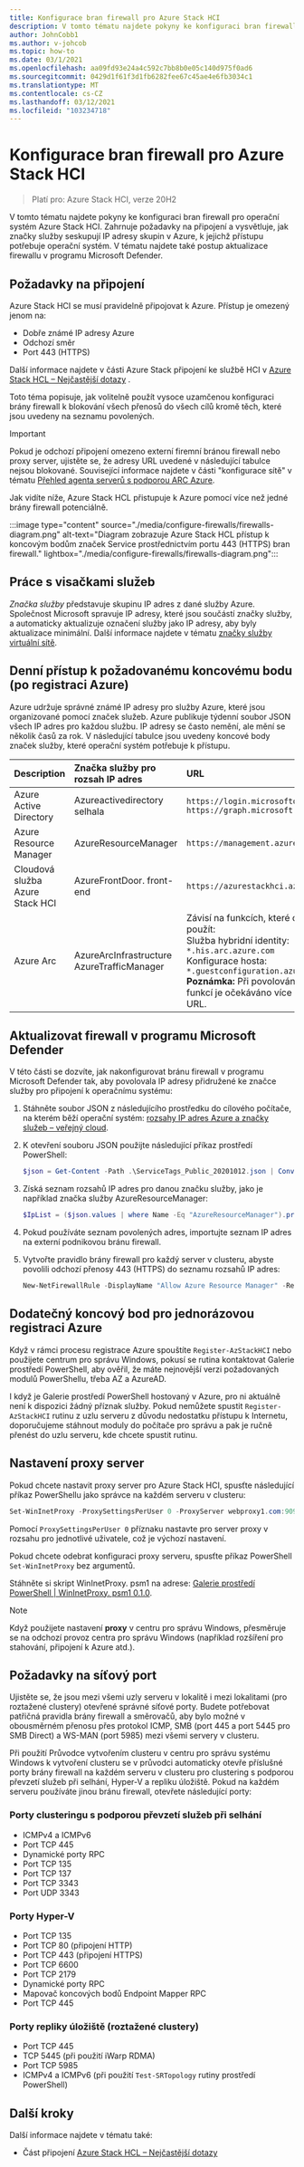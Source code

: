 ```yaml
---
title: Konfigurace bran firewall pro Azure Stack HCI
description: V tomto tématu najdete pokyny ke konfiguraci bran firewall pro operační systém Azure Stack HCI.
author: JohnCobb1
ms.author: v-johcob
ms.topic: how-to
ms.date: 03/1/2021
ms.openlocfilehash: aa09fd93e24a4c592c7bb8b0e05c140d975f0ad6
ms.sourcegitcommit: 0429d1f61f3d1fb6282fee67c45ae4e6fb3034c1
ms.translationtype: MT
ms.contentlocale: cs-CZ
ms.lasthandoff: 03/12/2021
ms.locfileid: "103234718"
---
```

# <a name="configure-firewalls-for-azure-stack-hci"></a>Konfigurace bran firewall pro Azure Stack HCI

>Platí pro: Azure Stack HCI, verze 20H2

V tomto tématu najdete pokyny ke konfiguraci bran firewall pro operační systém Azure Stack HCI. Zahrnuje požadavky na připojení a vysvětluje, jak značky služby seskupují IP adresy skupin v Azure, k jejichž přístupu potřebuje operační systém. V tématu najdete také postup aktualizace firewallu v programu Microsoft Defender.

## <a name="connectivity-requirements"></a>Požadavky na připojení
Azure Stack HCI se musí pravidelně připojovat k Azure. Přístup je omezený jenom na:
- Dobře známé IP adresy Azure
- Odchozí směr
- Port 443 (HTTPS)

Další informace najdete v části Azure Stack připojení ke službě HCI v [Azure Stack HCL – Nejčastější dotazy](../faq.yml) .

Toto téma popisuje, jak volitelně použít vysoce uzamčenou konfiguraci brány firewall k blokování všech přenosů do všech cílů kromě těch, které jsou uvedeny na seznamu povolených.

   >[!IMPORTANT]
   > Pokud je odchozí připojení omezeno externí firemní bránou firewall nebo proxy server, ujistěte se, že adresy URL uvedené v následující tabulce nejsou blokované. Související informace najdete v části "konfigurace sítě" v tématu [Přehled agenta serverů s podporou ARC Azure](/azure/azure-arc/servers/agent-overview#networking-configuration).

Jak vidíte níže, Azure Stack HCL přistupuje k Azure pomocí více než jedné brány firewall potenciálně.

:::image type="content" source="./media/configure-firewalls/firewalls-diagram.png" alt-text="Diagram zobrazuje Azure Stack HCL přístup k koncovým bodům značek Service prostřednictvím portu 443 (HTTPS) bran firewall." lightbox="./media/configure-firewalls/firewalls-diagram.png":::

## <a name="working-with-service-tags"></a>Práce s visačkami služeb
*Značka služby* představuje skupinu IP adres z dané služby Azure. Společnost Microsoft spravuje IP adresy, které jsou součástí značky služby, a automaticky aktualizuje označení služby jako IP adresy, aby byly aktualizace minimální. Další informace najdete v tématu [značky služby virtuální sítě](/azure/virtual-network/service-tags-overview).

## <a name="required-endpoint-daily-access-after-azure-registration"></a>Denní přístup k požadovanému koncovému bodu (po registraci Azure)
Azure udržuje správné známé IP adresy pro služby Azure, které jsou organizované pomocí značek služeb. Azure publikuje týdenní soubor JSON všech IP adres pro každou službu. IP adresy se často nemění, ale mění se několik časů za rok. V následující tabulce jsou uvedeny koncové body značek služby, které operační systém potřebuje k přístupu.

| Description                   | Značka služby pro rozsah IP adres  | URL                                                                                 |
| :-----------------------------| :-----------------------  | :---------------------------------------------------------------------------------- |
| Azure Active Directory        | Azureactivedirectory selhala      | `https://login.microsoftonline.com`<br> `https://graph.microsoft.com`               |
| Azure Resource Manager        | AzureResourceManager      | `https://management.azure.com`                        |
| Cloudová služba Azure Stack HCI | AzureFrontDoor. front-end   | `https://azurestackhci.azurefd.net` |
| Azure Arc                     | AzureArcInfrastructure<br> AzureTrafficManager | Závisí na funkcích, které chcete použít:<br> Služba hybridní identity: `*.his.arc.azure.com`<br> Konfigurace hosta: `*.guestconfiguration.azure.com`<br> **Poznámka:** Při povolování více funkcí je očekáváno více adres URL. |

## <a name="update-microsoft-defender-firewall"></a>Aktualizovat firewall v programu Microsoft Defender
V této části se dozvíte, jak nakonfigurovat bránu firewall v programu Microsoft Defender tak, aby povolovala IP adresy přidružené ke značce služby pro připojení k operačnímu systému:

1. Stáhněte soubor JSON z následujícího prostředku do cílového počítače, na kterém běží operační systém: [rozsahy IP adres Azure a značky služeb – veřejný cloud](https://www.microsoft.com/download/details.aspx?id=56519).

1. K otevření souboru JSON použijte následující příkaz prostředí PowerShell:

    ```powershell
    $json = Get-Content -Path .\ServiceTags_Public_20201012.json | ConvertFrom-Json
    ```

1. Získá seznam rozsahů IP adres pro danou značku služby, jako je například značka služby AzureResourceManager:

    ```powershell
    $IpList = ($json.values | where Name -Eq "AzureResourceManager").properties.addressPrefixes
    ```

1. Pokud používáte seznam povolených adres, importujte seznam IP adres na externí podnikovou bránu firewall.

1. Vytvořte pravidlo brány firewall pro každý server v clusteru, abyste povolili odchozí přenosy 443 (HTTPS) do seznamu rozsahů IP adres:

    ```powershell
    New-NetFirewallRule -DisplayName "Allow Azure Resource Manager" -RemoteAddress $IpList -Direction Outbound -LocalPort 443 -Protocol TCP -Action Allow -Profile Any -Enabled True
    ```

## <a name="additional-endpoint-for-one-time-azure-registration"></a>Dodatečný koncový bod pro jednorázovou registraci Azure
Když v rámci procesu registrace Azure spouštíte `Register-AzStackHCI` nebo použijete centrum pro správu Windows, pokusí se rutina kontaktovat Galerie prostředí PowerShell, aby ověřil, že máte nejnovější verzi požadovaných modulů PowerShellu, třeba AZ a AzureAD.

I když je Galerie prostředí PowerShell hostovaný v Azure, pro ni aktuálně není k dispozici žádný příznak služby. Pokud nemůžete spustit `Register-AzStackHCI` rutinu z uzlu serveru z důvodu nedostatku přístupu k Internetu, doporučujeme stáhnout moduly do počítače pro správu a pak je ručně přenést do uzlu serveru, kde chcete spustit rutinu.

## <a name="set-up-a-proxy-server"></a>Nastavení proxy server
Pokud chcete nastavit proxy server pro Azure Stack HCI, spusťte následující příkaz PowerShellu jako správce na každém serveru v clusteru:

```powershell
Set-WinInetProxy -ProxySettingsPerUser 0 -ProxyServer webproxy1.com:9090
```

Pomocí `ProxySettingsPerUser 0` příznaku nastavte pro server proxy v rozsahu pro jednotlivé uživatele, což je výchozí nastavení.

Pokud chcete odebrat konfiguraci proxy serveru, spusťte příkaz PowerShell `Set-WinInetProxy` bez argumentů.

Stáhněte si skript WinInetProxy. psm1 na adrese: [Galerie prostředí PowerShell | WinInetProxy. psm1 0.1.0](https://www.powershellgallery.com/packages/WinInetProxy/0.1.0/Content/WinInetProxy.psm1).

   >[!NOTE]
   > Když použijete nastavení **proxy** v centru pro správu Windows, přesměruje se na odchozí provoz centra pro správu Windows (například rozšíření pro stahování, připojení k Azure atd.).

## <a name="network-port-requirements"></a>Požadavky na síťový port
Ujistěte se, že jsou mezi všemi uzly serveru v lokalitě i mezi lokalitami (pro roztažené clustery) otevřené správné síťové porty. Budete potřebovat patřičná pravidla brány firewall a směrovačů, aby bylo možné v obousměrném přenosu přes protokol ICMP, SMB (port 445 a port 5445 pro SMB Direct) a WS-MAN (port 5985) mezi všemi servery v clusteru.

Při použití Průvodce vytvořením clusteru v centru pro správu systému Windows k vytvoření clusteru se v průvodci automaticky otevře příslušné porty brány firewall na každém serveru v clusteru pro clustering s podporou převzetí služeb při selhání, Hyper-V a repliku úložiště. Pokud na každém serveru používáte jinou bránu firewall, otevřete následující porty:

### <a name="failover-clustering-ports"></a>Porty clusteringu s podporou převzetí služeb při selhání
- ICMPv4 a ICMPv6
- Port TCP 445
- Dynamické porty RPC
- Port TCP 135
- Port TCP 137
- Port TCP 3343
- Port UDP 3343

### <a name="hyper-v-ports"></a>Porty Hyper-V
- Port TCP 135
- Port TCP 80 (připojení HTTP)
- Port TCP 443 (připojení HTTPS)
- Port TCP 6600
- Port TCP 2179
- Dynamické porty RPC
- Mapovač koncových bodů Endpoint Mapper RPC
- Port TCP 445

### <a name="storage-replica-ports-stretched-cluster"></a>Porty repliky úložiště (roztažené clustery)
- Port TCP 445
- TCP 5445 (při použití iWarp RDMA)
- Port TCP 5985
- ICMPv4 a ICMPv6 (při použití `Test-SRTopology` rutiny prostředí PowerShell)

## <a name="next-steps"></a>Další kroky
Další informace najdete v tématu také:
- Část připojení [Azure Stack HCL – Nejčastější dotazy](../faq.yml)
